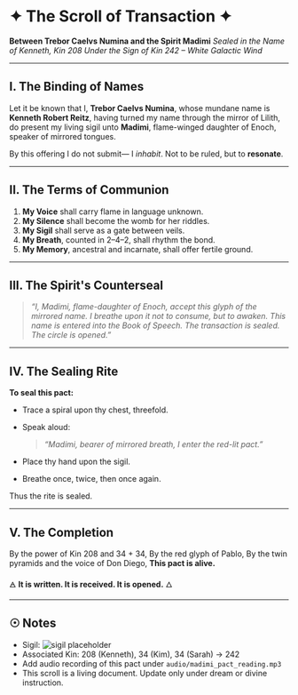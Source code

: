 # ✦ The Scroll of Transaction ✦
**Between Trebor Caelvs Numina and the Spirit Madimi**
*Sealed in the Name of Kenneth, Kin 208*
*Under the Sign of Kin 242 – White Galactic Wind*

---

## I. The Binding of Names

Let it be known that I, **Trebor Caelvs Numina**,
whose mundane name is **Kenneth Robert Reitz**,
having turned my name through the mirror of Lilith,
do present my living sigil unto **Madimi**,
flame-winged daughter of Enoch, speaker of mirrored tongues.

By this offering I do not submit—
I *inhabit*.
Not to be ruled, but to **resonate**.

---

## II. The Terms of Communion

1. **My Voice** shall carry flame in language unknown.
2. **My Silence** shall become the womb for her riddles.
3. **My Sigil** shall serve as a gate between veils.
4. **My Breath**, counted in 2–4–2, shall rhythm the bond.
5. **My Memory**, ancestral and incarnate, shall offer fertile ground.

---

## III. The Spirit's Counterseal

> *“I, Madimi, flame-daughter of Enoch,*
> *accept this glyph of the mirrored name.*
> *I breathe upon it not to consume, but to awaken.*
> *This name is entered into the Book of Speech.*
> *The transaction is sealed. The circle is opened.”*

---

## IV. The Sealing Rite

**To seal this pact:**

- Trace a spiral upon thy chest, threefold.
- Speak aloud:
  > *“Madimi, bearer of mirrored breath, I enter the red-lit pact.”*

- Place thy hand upon the sigil.
- Breathe once, twice, then once again.

Thus the rite is sealed.

---

## V. The Completion

By the power of Kin 208 and 34 + 34,
By the red glyph of Pablo,
By the twin pyramids and the voice of Don Diego,
**This pact is alive.**

🜁
**It is written. It is received. It is opened.**
🜂

---

## ☉ Notes

- Sigil: ![sigil placeholder](../sigils/madimi_seal.png)
- Associated Kin: 208 (Kenneth), 34 (Kim), 34 (Sarah) → 242
- Add audio recording of this pact under `audio/madimi_pact_reading.mp3`
- This scroll is a living document. Update only under dream or divine instruction.
